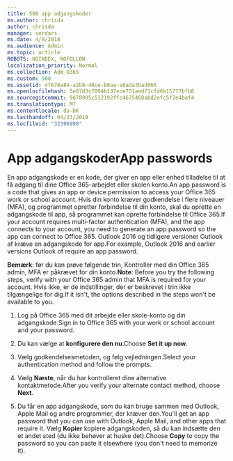 ```yaml
---
title: 500 app adgangskoder
ms.author: chrisda
author: chrisda
manager: serdars
ms.date: 4/9/2018
ms.audience: Admin
ms.topic: article
ROBOTS: NOINDEX, NOFOLLOW
localization_priority: Normal
ms.collection: Adm_O365
ms.custom: 500
ms.assetid: 4f670a84-a2b8-48ce-b0aa-a9ada3bad066
ms.openlocfilehash: 5e87d3c7094b137ece751aed71cfd6b15777bfb8
ms.sourcegitcommit: 9d78905c512192ffc4675468abd2efc5f2e4baf4
ms.translationtype: MT
ms.contentlocale: da-DK
ms.lasthandoff: 04/23/2019
ms.locfileid: "32396998"
---
```

# <a name="app-passwords"></a><span data-ttu-id="856e6-102">App adgangskoder</span><span class="sxs-lookup"><span data-stu-id="856e6-102">App passwords</span></span>

<span data-ttu-id="856e6-103">En app adgangskode er en kode, der giver en app eller enhed tilladelse til at få adgang til dine Office 365-arbejdet eller skolen konto.</span><span class="sxs-lookup"><span data-stu-id="856e6-103">An app password is a code that gives an app or device permission to access your Office 365 work or school account.</span></span> <span data-ttu-id="856e6-104">Hvis din konto kræver godkendelse i flere niveauer (MFA), og programmet opretter forbindelse til din konto, skal du oprette en adgangskode til app, så programmet kan oprette forbindelse til Office 365.</span><span class="sxs-lookup"><span data-stu-id="856e6-104">If your account requires multi-factor authentication (MFA), and the app connects to your account, you need to generate an app password so the app can connect to Office 365.</span></span> <span data-ttu-id="856e6-105">Outlook 2016 og tidligere versioner Outlook af kræve en adgangskode for app.</span><span class="sxs-lookup"><span data-stu-id="856e6-105">For example, Outlook 2016 and earlier versions Outlook of require an app password.</span></span>

 <span data-ttu-id="856e6-106">**Bemærk**: før du kan prøve følgende trin, Kontroller med din Office 365 admin, MFA er påkrævet for din konto.</span><span class="sxs-lookup"><span data-stu-id="856e6-106">**Note**: Before you try the following steps, verify with your Office 365 admin that MFA is required for your account.</span></span> <span data-ttu-id="856e6-107">Hvis ikke, er de indstillinger, der er beskrevet i trin ikke tilgængelige for dig.</span><span class="sxs-lookup"><span data-stu-id="856e6-107">If it isn't, the options described in the steps won't be available to you.</span></span>

1. <span data-ttu-id="856e6-108">Log på Office 365 med dit arbejde eller skole-konto og din adgangskode.</span><span class="sxs-lookup"><span data-stu-id="856e6-108">Sign in to Office 365 with your work or school account and your password.</span></span>

2. <span data-ttu-id="856e6-109">Du kan vælge at **konfigurere den nu**.</span><span class="sxs-lookup"><span data-stu-id="856e6-109">Choose **Set it up now**.</span></span>

3. <span data-ttu-id="856e6-110">Vælg godkendelsesmetoden, og følg vejledningen.</span><span class="sxs-lookup"><span data-stu-id="856e6-110">Select your authentication method and follow the prompts.</span></span>

4. <span data-ttu-id="856e6-111">Vælg **Næste**, når du har kontrolleret dine alternative kontaktmetode.</span><span class="sxs-lookup"><span data-stu-id="856e6-111">After you verify your alternate contact method, choose **Next**.</span></span>

5. <span data-ttu-id="856e6-112">Du får en app adgangskode, som du kan bruge sammen med Outlook, Apple Mail og andre programmer, der kræver den.</span><span class="sxs-lookup"><span data-stu-id="856e6-112">You'll get an app password that you can use with Outlook, Apple Mail, and other apps that require it.</span></span> <span data-ttu-id="856e6-113">Vælg **Kopier** kopiere adgangskoden, så du kan indsætte den et andet sted (du ikke behøver at huske det).</span><span class="sxs-lookup"><span data-stu-id="856e6-113">Choose **Copy** to copy the password so you can paste it elsewhere (you don't need to memorize it).</span></span>
